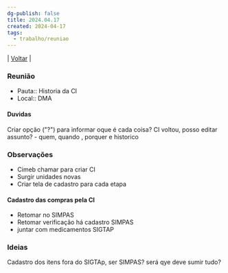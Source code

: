 ```yaml
---
dg-publish: false
title: 2024.04.17
created: 2024-04-17
tags:
  - trabalho/reuniao
---
```

| [Voltar](index) |
### Reunião
- Pauta:: Historia da CI
- Local:: DMA
#### Duvidas
Criar opção ("?") para informar oque é cada coisa?
CI voltou, posso editar assunto?
	- quem, quando , porquer e historico
### Observações
- Cimeb chamar para criar CI
- Surgir unidades novas
- Criar tela de cadastro para cada etapa
#### Cadastro das compras pela CI
- Retomar no SIMPAS
- Retomar verificação há cadastro SIMPAS
- juntar com medicamentos SIGTAP
### Ideias
Cadastro dos itens fora do SIGTAp, ser SIMPAS?
será qye deve sumir tudo?






